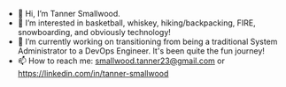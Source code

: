 - 👋 Hi, I’m Tanner Smallwood.
- 👀 I’m interested in basketball, whiskey, hiking/backpacking, FIRE, snowboarding, and obviously technology!
- 🌱 I’m currently working on transitioning from being a traditional System Administrator to a DevOps Engineer. It's been quite the fun journey!
- 📫 How to reach me: smallwood.tanner23@gmail.com or https://linkedin.com/in/tanner-smallwood

<!---
tsmallwood23/tsmallwood23 is a ✨ special ✨ repository because its `README.md` (this file) appears on your GitHub profile.
You can click the Preview link to take a look at your changes.
--->

